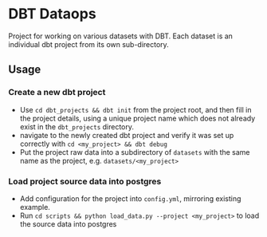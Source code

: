 # DBT Dataops
Project for working on various datasets with DBT. Each dataset is an individual dbt project from its own sub-directory.

## Usage

### Create a new dbt project
 - Use `cd dbt_projects && dbt init` from the project root, and then fill in the project details, 
using a unique project name which does not already exist in the `dbt_projects` directory.
 - navigate to the newly created dbt project and verify it was set up correctly with `cd <my_project> && dbt debug`
 - Put the project raw data into a subdirectory of `datasets` with the same name as the project, e.g. `datasets/<my_project>`

### Load project source data into postgres
 - Add configuration for the project into `config.yml`, mirroring existing example.
 - Run `cd scripts && python load_data.py --project <my_project>` to load the source data into postgres
